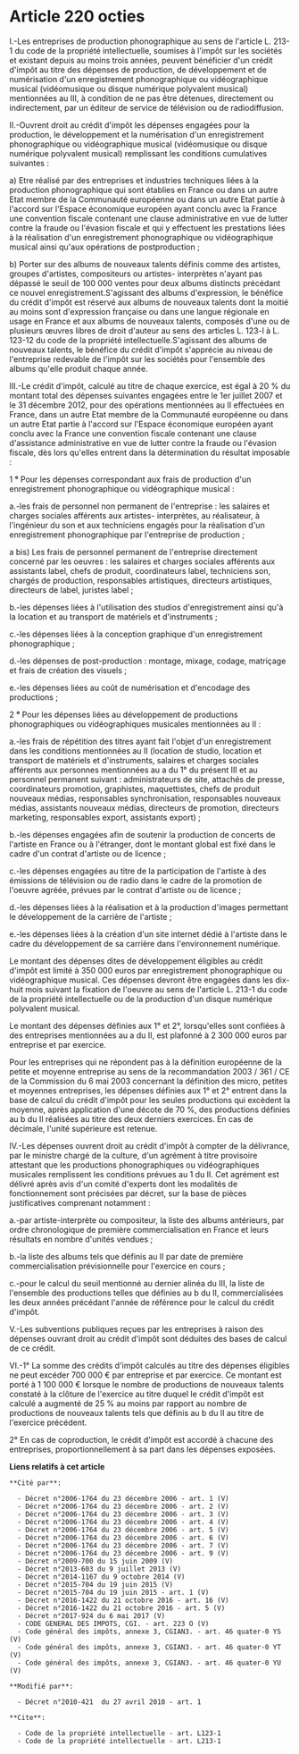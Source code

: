# Article 220 octies

I.-Les entreprises de production phonographique au sens de l'article L. 213-1 du code de la propriété intellectuelle,
soumises à l'impôt sur les sociétés et existant depuis au moins trois années, peuvent bénéficier d'un crédit d'impôt au titre
des dépenses de production, de développement et de numérisation d'un enregistrement phonographique ou vidéographique musical
(vidéomusique ou disque numérique polyvalent musical) mentionnées au III, à condition de ne pas être détenues, directement ou
indirectement, par un éditeur de service de télévision ou de radiodiffusion. 

II.-Ouvrent droit au crédit d'impôt les dépenses engagées pour la production, le développement et la numérisation d'un
enregistrement phonographique ou vidéographique musical (vidéomusique ou disque numérique polyvalent musical) remplissant les
conditions cumulatives suivantes : 

a) Etre réalisé par des entreprises et industries techniques liées à la production phonographique qui sont établies en France
ou dans un autre Etat membre de la Communauté européenne ou dans un autre Etat partie à l'accord sur l'Espace économique
européen ayant conclu avec la France une convention fiscale contenant une clause administrative en vue de lutter contre la
fraude ou l'évasion fiscale et qui y effectuent les prestations liées à la réalisation d'un enregistrement phonographique ou
vidéographique musical ainsi qu'aux opérations de postproduction ; 

b) Porter sur des albums de nouveaux talents définis comme des artistes, groupes d'artistes, compositeurs ou artistes-
interprètes n'ayant pas dépassé le seuil de 100 000 ventes pour deux albums distincts précédant ce nouvel
enregistrement.S'agissant des albums d'expression, le bénéfice du crédit d'impôt est réservé aux albums de nouveaux talents
dont la moitié au moins sont d'expression française ou dans une langue régionale en usage en France et aux albums de nouveaux
talents, composés d'une ou de plusieurs œuvres libres de droit d'auteur au sens des articles L. 123-l à L. 123-12 du code de
la propriété intellectuelle.S'agissant des albums de nouveaux talents, le bénéfice du crédit d'impôt s'apprécie au niveau de
l'entreprise redevable de l'impôt sur les sociétés pour l'ensemble des albums qu'elle produit chaque année. 

III.-Le crédit d'impôt, calculé au titre de chaque exercice, est égal à 20 % du montant total des dépenses suivantes engagées
entre le 1er juillet 2007 et le 31 décembre 2012, pour des opérations mentionnées au II effectuées en France, dans un autre
Etat membre de la Communauté européenne ou dans un autre Etat partie à l'accord sur l'Espace économique européen ayant conclu
avec la France une convention fiscale contenant une clause d'assistance administrative en vue de lutter contre la fraude ou
l'évasion fiscale, dès lors qu'elles entrent dans la détermination du résultat imposable : 

1
  **°** Pour les dépenses correspondant aux frais de production d'un enregistrement phonographique ou vidéographique
musical : 

a.-les frais de personnel non permanent de l'entreprise : les salaires et charges sociales afférents aux artistes-
interprètes, au réalisateur, à l'ingénieur du son et aux techniciens engagés pour la réalisation d'un enregistrement
phonographique par l'entreprise de production ; 

a bis) Les frais de personnel permanent de l'entreprise directement concerné par les oeuvres : les salaires et charges
sociales afférents aux assistants label, chefs de produit, coordinateurs label, techniciens son, chargés de production,
responsables artistiques, directeurs artistiques, directeurs de label, juristes label ; 

b.-les dépenses liées à l'utilisation des studios d'enregistrement ainsi qu'à la location et au transport de matériels et
d'instruments ; 

c.-les dépenses liées à la conception graphique d'un enregistrement phonographique ; 

d.-les dépenses de post-production : montage, mixage, codage, matriçage et frais de création des visuels ; 

e.-les dépenses liées au coût de numérisation et d'encodage des productions ; 

2
  **°** Pour les dépenses liées au développement de productions phonographiques ou vidéographiques musicales mentionnées au
II : 

a.-les frais de répétition des titres ayant fait l'objet d'un enregistrement dans les conditions mentionnées au II (location
de studio, location et transport de matériels et d'instruments, salaires et charges sociales afférents aux personnes
mentionnées au a du 1° du présent III et au personnel permanent suivant : administrateurs de site, attachés de presse,
coordinateurs promotion, graphistes, maquettistes, chefs de produit nouveaux médias, responsables synchronisation,
responsables nouveaux médias, assistants nouveaux médias, directeurs de promotion, directeurs marketing, responsables export,
assistants export) ; 

b.-les dépenses engagées afin de soutenir la production de concerts de l'artiste en France ou à l'étranger, dont le montant
global est fixé dans le cadre d'un contrat d'artiste ou de licence ; 

c.-les dépenses engagées au titre de la participation de l'artiste à des émissions de télévision ou de radio dans le cadre de
la promotion de l'oeuvre agréée, prévues par le contrat d'artiste ou de licence ; 

d.-les dépenses liées à la réalisation et à la production d'images permettant le développement de la carrière de l'artiste ; 

e.-les dépenses liées à la création d'un site internet dédié à l'artiste dans le cadre du développement de sa carrière dans
l'environnement numérique. 

Le montant des dépenses dites de développement éligibles au crédit d'impôt est limité à 350 000 euros par enregistrement
phonographique ou vidéographique musical. Ces dépenses devront être engagées dans les dix-huit mois suivant la fixation de
l'oeuvre au sens de l'article L. 213-1 du code de la propriété intellectuelle ou de la production d'un disque numérique
polyvalent musical. 

Le montant des dépenses définies aux 1° et 2°, lorsqu'elles sont confiées à des entreprises mentionnées au a du II, est
plafonné à 2 300 000 euros par entreprise et par exercice. 

Pour les entreprises qui ne répondent pas à la définition européenne de la petite et moyenne entreprise au sens de la
recommandation 2003 / 361 / CE de la Commission du 6 mai 2003 concernant la définition des micro, petites et moyennes
entreprises, les dépenses définies aux 1° et 2° entrent dans la base de calcul du crédit d'impôt pour les seules productions
qui excèdent la moyenne, après application d'une décote de 70 %, des productions définies au b du II réalisées au titre des
deux derniers exercices. En cas de décimale, l'unité supérieure est retenue. 

IV.-Les dépenses ouvrent droit au crédit d'impôt à compter de la délivrance, par le ministre chargé de la culture, d'un
agrément à titre provisoire attestant que les productions phonographiques ou vidéographiques musicales remplissent les
conditions prévues au 1 du II. Cet agrément est délivré après avis d'un comité d'experts dont les modalités de fonctionnement
sont précisées par décret, sur la base de pièces justificatives comprenant notamment : 

a.-par artiste-interprète ou compositeur, la liste des albums antérieurs, par ordre chronologique de première
commercialisation en France et leurs résultats en nombre d'unités vendues ; 

b.-la liste des albums tels que définis au II par date de première commercialisation prévisionnelle pour l'exercice en
cours ; 

c.-pour le calcul du seuil mentionné au dernier alinéa du III, la liste de l'ensemble des productions telles que définies au
b du II, commercialisées les deux années précédant l'année de référence pour le calcul du crédit d'impôt.

V.-Les subventions publiques reçues par les entreprises à raison des dépenses ouvrant droit au crédit d'impôt sont déduites
des bases de calcul de ce crédit. 

VI.-1° La somme des crédits d'impôt calculés au titre des dépenses éligibles ne peut excéder 700 000 € par entreprise et par
exercice. Ce montant est porté à 1 100 000 € lorsque le nombre de productions de nouveaux talents constaté à la clôture de
l'exercice au titre duquel le crédit d'impôt est calculé a augmenté de 25 % au moins par rapport au nombre de productions de
nouveaux talents tels que définis au b du II au titre de l'exercice précédent. 

2° En cas de coproduction, le crédit d'impôt est accordé à chacune des entreprises, proportionnellement à sa part dans les
dépenses exposées.

**Liens relatifs à cet article**

	**Cité par**:

	  - Décret n°2006-1764 du 23 décembre 2006 - art. 1 (V)
	  - Décret n°2006-1764 du 23 décembre 2006 - art. 2 (V)
	  - Décret n°2006-1764 du 23 décembre 2006 - art. 3 (V)
	  - Décret n°2006-1764 du 23 décembre 2006 - art. 4 (V)
	  - Décret n°2006-1764 du 23 décembre 2006 - art. 5 (V)
	  - Décret n°2006-1764 du 23 décembre 2006 - art. 6 (V)
	  - Décret n°2006-1764 du 23 décembre 2006 - art. 7 (V)
	  - Décret n°2006-1764 du 23 décembre 2006 - art. 9 (V)
	  - Décret n°2009-700 du 15 juin 2009 (V)
	  - Décret n°2013-603 du 9 juillet 2013 (V)
	  - Décret n°2014-1167 du 9 octobre 2014 (V)
	  - Décret n°2015-704 du 19 juin 2015 (V)
	  - Décret n°2015-704 du 19 juin 2015 - art. 1 (V)
	  - Décret n°2016-1422 du 21 octobre 2016 - art. 16 (V)
	  - Décret n°2016-1422 du 21 octobre 2016 - art. 5 (V)
	  - Décret n°2017-924 du 6 mai 2017 (V)
	  - CODE GENERAL DES IMPOTS, CGI. - art. 223 O (V)
	  - Code général des impôts, annexe 3, CGIAN3. - art. 46 quater-0 YS (V)
	  - Code général des impôts, annexe 3, CGIAN3. - art. 46 quater-0 YT (V)
	  - Code général des impôts, annexe 3, CGIAN3. - art. 46 quater-0 YU (V)

	**Modifié par**:

	  - Décret n°2010-421  du 27 avril 2010 - art. 1

	**Cite**:

	  - Code de la propriété intellectuelle - art. L123-1
	  - Code de la propriété intellectuelle - art. L213-1
